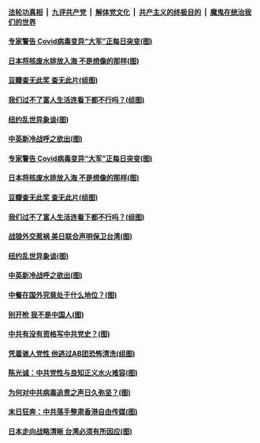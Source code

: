 ####  [法轮功真相](../../../../basic/blob/master/README.md?t=04210631) &nbsp;|&nbsp; [九评共产党](../../../../9ping.md/blob/master/README.md?t=04210631) &nbsp;|&nbsp; [解体党文化](../../../../jtdwh.md/blob/master/README.md?t=04210631)  &nbsp;|&nbsp; [共产主义的终极目的](../../../../gczydzjmd.md/blob/master/README.md?t=04210631) &nbsp;|&nbsp; [魔鬼在统治我们的世界](../../../../mgztzwmdsj.md/blob/master/README.md?t=04210631) 

#### [专家警告 Covid病毒变异“大军”正每日突变(图)](../pages/p4/969168.md?t=04210631) 

#### [日本将核废水排放入海 不是想像的那样(图)](../pages/p4/969262.md?t=04210631) 

#### [豆瓣查无此奖 查无此片(组图)](../pages/p4/969265.md?t=04210631) 

#### [我们过不了富人生活连看下都不行吗？(组图)](../pages/p4/969263.md?t=04210631) 

#### [纽约乱世异象谈(图)](../pages/p4/969228.md?t=04210631) 

#### [中英新冷战呼之欲出(图)](../pages/p4/969170.md?t=04210631) 

#### [专家警告 Covid病毒变异“大军”正每日突变(图)](../pages/p4/969168.md?t=04210631) 



#### [日本将核废水排放入海 不是想像的那样(图)](../pages/p4/969262.md?t=04210631) 


#### [豆瓣查无此奖 查无此片(组图)](../pages/p4/969265.md?t=04210631) 

#### [我们过不了富人生活连看下都不行吗？(组图)](../pages/p4/969263.md?t=04210631) 

#### [战狼外交惹祸 美日联合声明保卫台湾(图)](../pages/p4/969259.md?t=04210631) 

#### [纽约乱世异象谈(图)](../pages/p4/969228.md?t=04210631) 



#### [中英新冷战呼之欲出(图)](../pages/p4/969170.md?t=04210631) 

#### [中餐在国外究竟处于什么地位？(图)](../pages/p4/969157.md?t=04210631) 

#### [别开枪 我不是中国人(图)](../pages/p4/969156.md?t=04210631) 

#### [中共有没有资格写中共党史？(图)](../pages/p4/969140.md?t=04210631) 

#### [凭着骇人党性 他逃过AB团恐怖清洗(组图)](../pages/p4/969103.md?t=04210631) 

#### [陈光诚：中共党性与良知正义水火难容(图)](../pages/p4/969091.md?t=04210631) 

#### [为何对中共病毒追责之声日久弥坚？(图)](../pages/p4/969090.md?t=04210631) 

#### [末日狂奔：中共落手整肃香港自由传媒(图)](../pages/p4/969083.md?t=04210631) 

#### [日本走向战略清晰 台湾必须有所因应(图)](../pages/p4/969068.md?t=04210631) 

